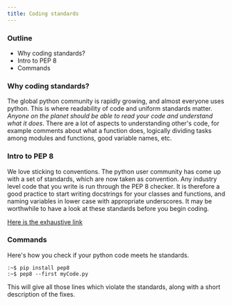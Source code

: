 ```yaml
---
title: Coding standards
---
```


### Outline
* Why coding standards?
* Intro to PEP 8
* Commands

### Why coding standards?
The global python community is rapidly growing, and almost everyone uses python. This is where readability of code and uniform standards matter. *Anyone on the planet should be able to read your code and understand what it does*. There are a lot of aspects to understanding other's code, for example comments about what a function does, logically dividing tasks among modules and functions, good variable names, etc.

### Intro to PEP 8
We love sticking to conventions. The python user community has come up with a set of standards, which are now taken as convention. Any industry level code that you write is run through the PEP 8 checker. It is therefore a good practice to start writing docstrings for your classes and functions, and naming variables in lower case with appropriate underscores. It may be worthwhile to have a look at these standards before you begin coding.

[Here is the exhaustive link](https://www.python.org/dev/peps/pep-0008/ "PEP 8 standards")

### Commands

Here's how you check if your python code meets he standards.

```console
:~$ pip install pep8
:~$ pep8 --first myCode.py
```

This will give all those lines which violate the standards, along with a short description of the fixes.
